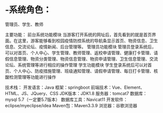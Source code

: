 # -系统角色：
管理员、学生、教师

主要功能：
前台系统功能模块
当游客打开系统的网址后，首先看到的就是首页界面。在这里，游客能够看到校园疫情防控系统的导航条显示首页、物资信息、卫生信息、交流论坛、疫情新闻、后台管理等。
管理员功能模块
管理员登录系统后，可以对首页、个人中心、学生管理、教师管理、返校申请管理、健康打卡管理、请假信息管理、物资分类管理、物资信息管理、物资申请管理、卫生信息管理、交流论坛、系统管理等进行相应的操作管理
学生功能模块
学生登录系统后可以对首页、个人中心、防疫措施管理、班级通知管理、请假申请管理、每日打卡管理、核酸检测管理等功能进行操作

技术栈：
开发语言：Java
框架：springboot
前端技术：Vue、Element、HTML、JS、JQuery、CSS
JDK版本：JDK1.8
服务器：tomcat7
数据库：mysql 5.7（一定要5.7版本）
数据库工具：Navicat11
开发软件：eclipse/myeclipse/idea
Maven包：Maven3.3.9
浏览器：谷歌浏览器
